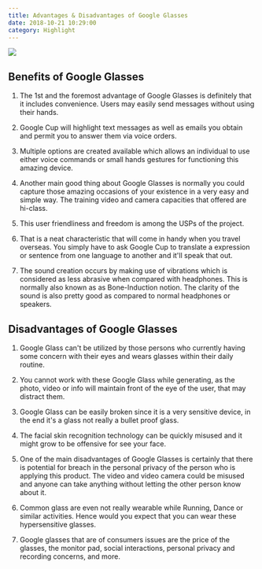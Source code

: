```yaml
---
title: Advantages & Disadvantages of Google Glasses
date: 2018-10-21 10:29:00
category: Highlight
---
```


![](/images/3.jpg)

## Benefits of Google Glasses

1. The 1st and the foremost advantage of Google Glasses is definitely that it includes convenience. Users may easily send messages without using their hands.

2. Google Cup will highlight text messages as well as emails you obtain and permit you to answer them via voice orders.

<!-- more -->

3. Multiple options are created available which allows an individual to use either voice commands or small hands gestures for functioning this amazing device.

4. Another main good thing about Google Glasses is normally you could capture those amazing occasions of your existence in a very easy and simple way. The training video and camera capacities that offered are hi-class.

5. This user friendliness and freedom is among the USPs of the project.

6. That is a neat characteristic that will come in handy when you travel overseas. You simply have to ask Google Cup to translate a expression or sentence from one language to another and it'll speak that out.

7. The sound creation occurs by making use of vibrations which is considered as less abrasive when compared with headphones. This is normally also known as as Bone-Induction notion. The clarity of the sound is also pretty good as compared to normal headphones or speakers.

## Disadvantages of Google Glasses

1. Google Glass can't be utilized by those persons who currently having some concern with their eyes and wears glasses within their daily routine.

2. You cannot work with these Google Glass while generating, as the photo, video or info will maintain front of the eye of the user, that may distract them.

3. Google Glass can be easily broken since it is a very sensitive device, in the end it's a glass not really a bullet proof glass.

4. The facial skin recognition technology can be quickly misused and it might grow to be offensive for see your face.

5. One of the main disadvantages of Google Glasses is certainly that there is potential for breach in the personal privacy of the person who is applying this product. The video and video camera could be misused and anyone can take anything without letting the other person know about it.

6. Common glass are even not really wearable while Running, Dance or similar activities. Hence would you expect that you can wear these hypersensitive glasses.

7. Google glasses that are of consumers issues are the price of the glasses, the monitor pad, social interactions, personal privacy and recording concerns, and more.